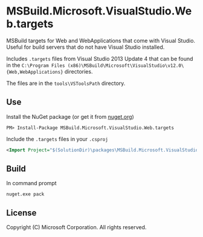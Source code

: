 # MSBuild.Microsoft.VisualStudio.Web.targets

MSBuild targets for Web and WebApplications that come with Visual Studio. Useful for build servers that do not have Visual Studio installed.

Includes `.targets` files from Visual Studio 2013 Update 4 that can be found in the `C:\Program Files (x86)\MSBuild\Microsoft\VisualStudio\v12.0\{Web,WebApplications}` directories. 

The files are in the `tools\VSToolsPath` directory.

## Use

Install the NuGet package (or get it from [nuget.org](https://www.nuget.org/packages/MSBuild.Microsoft.VisualStudio.Web.targets/))

    PM> Install-Package MSBuild.Microsoft.VisualStudio.Web.targets

Include the `.targets` files in your `.csproj`

```xml
<Import Project="$(SolutionDir)\packages\MSBuild.Microsoft.VisualStudio.Web.targets.12.0.4\tools\VSToolsPath\WebApplications\Microsoft.WebApplication.targets" />
```

## Build

In command prompt

    nuget.exe pack

## License

Copyright (C) Microsoft Corporation. All rights reserved.
